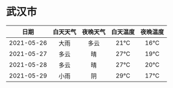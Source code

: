 # 武汉市
|日期|白天天气|夜晚天气|白天温度|夜晚温度|
|:--:|:--:|:--:|:--:|:--:|
|2021-05-26|大雨|多云|21℃|16℃|
|2021-05-27|多云|晴|27℃|19℃|
|2021-05-28|多云|晴|27℃|20℃|
|2021-05-29|小雨|阴|29℃|17℃|
